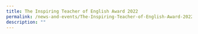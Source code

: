 ```yaml
---
title: The Inspiring Teacher of English Award 2022
permalink: /news-and-events/The-Inspiring-Teacher-of-English-Award-2022
description: ""
---
```


